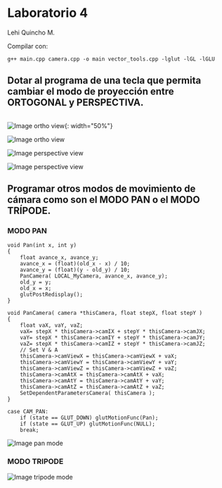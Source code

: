 # Laboratorio 4	

Lehi Quincho M.

Compilar con:
```
g++ main.cpp camera.cpp -o main vector_tools.cpp -lglut -lGL -lGLU

```

## Dotar al programa de una tecla que permita cambiar el modo de proyección entre ORTOGONAL y PERSPECTIVA.

```

```

![Image ortho view ](https://github.com/lehi10/Computaci-n-Grafica/blob/master/Laboratorio%204/img/ortho1.png ){: width="50%"}

![Image ortho view](https://github.com/lehi10/Computaci-n-Grafica/blob/master/Laboratorio%204/img/ortho2.png)


![Image perspective view](https://github.com/lehi10/Computaci-n-Grafica/blob/master/Laboratorio%204/img/perspec1.png)

![Image perspective view](https://github.com/lehi10/Computaci-n-Grafica/blob/master/Laboratorio%204/img/perspec2.png)

## Programar otros modos de movimiento de cámara como son el MODO PAN o el MODO TRÍPODE.

### MODO PAN

```
void Pan(int x, int y)
{
	float avance_x, avance_y;
	avance_x = (float)(old_x - x) / 10;
	avance_y = (float)(y - old_y) / 10;
	PanCamera( LOCAL_MyCamera, avance_x, avance_y);
	old_y = y;
	old_x = x;
	glutPostRedisplay();
}
```

```
void PanCamera( camera *thisCamera, float stepX, float stepY )
{
    float vaX, vaY, vaZ;
    vaX= stepX * thisCamera->camIX + stepY * thisCamera->camJX;
    vaY= stepX * thisCamera->camIY + stepY * thisCamera->camJY;
    vaZ= stepX * thisCamera->camIZ + stepY * thisCamera->camJZ;
    // Set V & A
    thisCamera->camViewX = thisCamera->camViewX + vaX;
    thisCamera->camViewY = thisCamera->camViewY + vaY;
    thisCamera->camViewZ = thisCamera->camViewZ + vaZ;
    thisCamera->camAtX = thisCamera->camAtX + vaX;
    thisCamera->camAtY = thisCamera->camAtY + vaY;
    thisCamera->camAtZ = thisCamera->camAtZ + vaZ;
    SetDependentParametersCamera( thisCamera );
}
```


```
case CAM_PAN:
	if (state == GLUT_DOWN) glutMotionFunc(Pan);
	if (state == GLUT_UP) glutMotionFunc(NULL);
	break;
```

![Image pan mode](https://github.com/lehi10/Computaci-n-Grafica/blob/master/Laboratorio%204/img/pan.png)


### MODO TRIPODE 

![Image tripode mode](https://github.com/lehi10/Computaci-n-Grafica/blob/master/Laboratorio%204/img/tripode.png)

